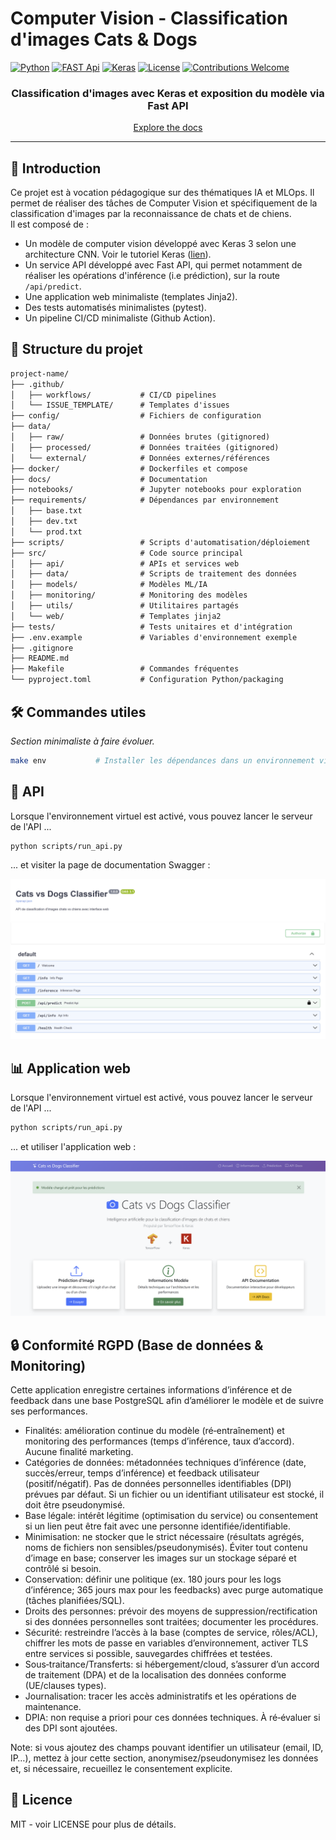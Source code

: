 # Computer Vision - Classification d'images Cats & Dogs

[![Python](https://img.shields.io/badge/Python-3.8+-3776AB?style=for-the-badge&logo=python&logoColor=white)](https://www.python.org)
[![FAST Api](https://img.shields.io/badge/FastAPI-005571?style=for-the-badge&logo=fastapi&logoColor=white)](https://fastapi.tiangolo.com/)
[![Keras](https://img.shields.io/badge/Keras-%23D00000.svg?style=for-the-badge&logo=Keras&logoColor=white)](https://keras.io/)
[![License](https://img.shields.io/badge/License-MIT-yellow.svg?style=for-the-badge)](LICENSE)
[![Contributions Welcome](https://img.shields.io/badge/contributions-welcome-brightgreen.svg?style=for-the-badge)](CONTRIBUTING.md)

<div align="center">

<h3>Classification d'images avec Keras et exposition du modèle via Fast API</br></h3>

[Explore the docs](docs/)

</div>

---

## 📌 Introduction

Ce projet est à vocation pédagogique sur des thématiques IA et MLOps. Il permet de réaliser des tâches de Computer Vision et spécifiquement de la classification d'images par la reconnaissance de chats et de chiens.  
Il est composé de :

- Un modèle de computer vision développé avec Keras 3 selon une architecture CNN. Voir le tutoriel Keras ([lien](https://keras.io/examples/vision/image_classification_from_scratch/)).
- Un service API développé avec Fast API, qui permet notamment de réaliser les opérations d'inférence (i.e prédiction), sur la route `/api/predict`.
- Une application web minimaliste (templates Jinja2).
- Des tests automatisés minimalistes (pytest).
- Un pipeline CI/CD minimaliste (Github Action).

## 📁 Structure du projet

```txt
project-name/
├── .github/
│   ├── workflows/           # CI/CD pipelines
│   └── ISSUE_TEMPLATE/      # Templates d'issues
├── config/                  # Fichiers de configuration
├── data/
│   ├── raw/                 # Données brutes (gitignored)
│   ├── processed/           # Données traitées (gitignored)
│   └── external/            # Données externes/références
├── docker/                  # Dockerfiles et compose
├── docs/                    # Documentation
├── notebooks/               # Jupyter notebooks pour exploration
├── requirements/            # Dépendances par environnement
│   ├── base.txt
│   ├── dev.txt
│   └── prod.txt
├── scripts/                 # Scripts d'automatisation/déploiement
├── src/                     # Code source principal
│   ├── api/                 # APIs et services web
│   ├── data/                # Scripts de traitement des données
│   ├── models/              # Modèles ML/IA
│   ├── monitoring/          # Monitoring des modèles
│   ├── utils/               # Utilitaires partagés
│   └── web/                 # Templates jinja2
├── tests/                   # Tests unitaires et d'intégration
├── .env.example             # Variables d'environnement exemple
├── .gitignore
├── README.md
├── Makefile                 # Commandes fréquentes
└── pyproject.toml           # Configuration Python/packaging
```

## 🛠️ Commandes utiles

*Section minimaliste à faire évoluer.*

```bash
make env           # Installer les dépendances dans un environnement virtuel
```

## 🎯 API

Lorsque l'environnement virtuel est activé, vous pouvez lancer le serveur de l'API ...

```bash
python scripts/run_api.py
```

... et visiter la page de documentation Swagger :

![Swagger](/docs/img/swagger.png "Page de documentation de l'API")

## 📊 Application web

Lorsque l'environnement virtuel est activé, vous pouvez lancer le serveur de l'API ...

```bash
python scripts/run_api.py
```

... et utiliser l'application web :

![Web APP](/docs/img/web.png "Application web du projet")

## 🔒 Conformité RGPD (Base de données & Monitoring)

Cette application enregistre certaines informations d’inférence et de feedback dans une base PostgreSQL afin d’améliorer le modèle et de suivre ses performances.

- Finalités: amélioration continue du modèle (ré‑entraînement) et monitoring des performances (temps d’inférence, taux d’accord). Aucune finalité marketing.
- Catégories de données: métadonnées techniques d’inférence (date, succès/erreur, temps d’inférence) et feedback utilisateur (positif/négatif). Pas de données personnelles identifiables (DPI) prévues par défaut. Si un fichier ou un identifiant utilisateur est stocké, il doit être pseudonymisé.
- Base légale: intérêt légitime (optimisation du service) ou consentement si un lien peut être fait avec une personne identifiée/identifiable.
- Minimisation: ne stocker que le strict nécessaire (résultats agrégés, noms de fichiers non sensibles/pseudonymisés). Éviter tout contenu d’image en base; conserver les images sur un stockage séparé et contrôlé si besoin.
- Conservation: définir une politique (ex. 180 jours pour les logs d’inférence; 365 jours max pour les feedbacks) avec purge automatique (tâches planifiées/SQL).
- Droits des personnes: prévoir des moyens de suppression/rectification si des données personnelles sont traitées; documenter les procédures.
- Sécurité: restreindre l’accès à la base (comptes de service, rôles/ACL), chiffrer les mots de passe en variables d’environnement, activer TLS entre services si possible, sauvegardes chiffrées et testées.
- Sous‑traitance/Transferts: si hébergement/cloud, s’assurer d’un accord de traitement (DPA) et de la localisation des données conforme (UE/clauses types).
- Journalisation: tracer les accès administratifs et les opérations de maintenance.
- DPIA: non requise a priori pour ces données techniques. À ré‑évaluer si des DPI sont ajoutées.

Note: si vous ajoutez des champs pouvant identifier un utilisateur (email, ID, IP…), mettez à jour cette section, anonymisez/pseudonymisez les données et, si nécessaire, recueillez le consentement explicite.

## 📄 Licence

MIT - voir LICENSE pour plus de détails.
